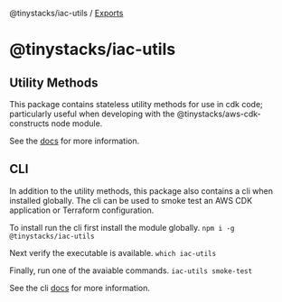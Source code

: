 @tinystacks/iac-utils / [Exports](modules.md)

# @tinystacks/iac-utils

## Utility Methods
This package contains stateless utility methods for use in cdk code; particularly useful when developing with the @tinystacks/aws-cdk-constructs node module.

See the [docs](docs/modules.md) for more information.

## CLI
In addition to the utility methods, this package also contains a cli when installed globally.  The cli can be used to smoke test an AWS CDK application or Terraform configuration.

To install run the cli first install the module globally.
`npm i -g @tinystacks/iac-utils`

Next verify the executable is available.
`which iac-utils`

Finally, run one of the avaiable commands.
`iac-utils smoke-test`

See the cli [docs](docs/cli.md) for more information.
